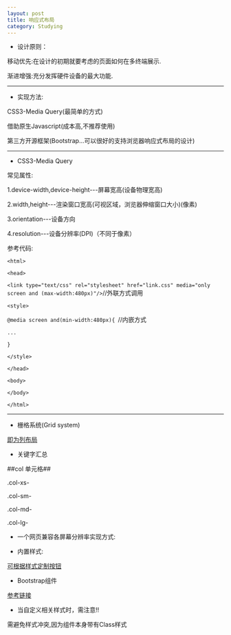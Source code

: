 ```yaml
---
layout: post
title: 响应式布局
category: Studying
---
```


+ 设计原则：

移动优先:在设计的初期就要考虑的页面如何在多终端展示.

渐进增强:充分发挥硬件设备的最大功能.

---

+ 实现方法:

CSS3-Media Query(最简单的方式)

借助原生Javascript(成本高,不推荐使用)

第三方开源框架(Bootstrap...可以很好的支持浏览器响应式布局的设计)

---

+ CSS3-Media Query

常见属性:

1.device-width,device-height---屏幕宽高(设备物理宽高)

2.width,height---渲染窗口宽高(可视区域，浏览器伸缩窗口大小)(像素)

3.orientation---设备方向

4.resolution---设备分辨率(DPI)（不同于像素）

参考代码:

`<html>`

`<head>`

`<link type="text/css" rel="stylesheet" href="link.css" media="only screen and (max-width:480px)"/>`//外联方式调用

`<style>`

`@media screen and(min-width:480px){ `//内嵌方式

`...`

`}`

`</style>`

`</head>`

`<body>`

`</body>`

`</html>`

---

+ 栅格系统(Grid system)

[即为列布局](http://v3.bootcss.com/css/)

+ 关键字汇总

##col 单元格##

.col-xs-

.col-sm-

.col-md-

.col-lg-

+ 一个网页兼容各屏幕分辨率实现方式:

+ 内置样式:

[可根据样式定制按钮](http://v3.bootcss.com/css/#buttons)

+ Bootstrap组件

[参考链接](http://v3.bootcss.com/components/)

+ 当自定义相关样式时，需注意!!

需避免样式冲突,因为组件本身带有Class样式


